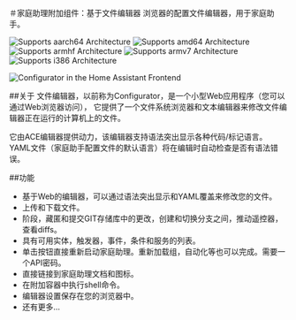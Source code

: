 ＃家庭助理附加组件：基于文件编辑器
浏览器的配置文件编辑器，用于家庭助手。

![Supports aarch64 Architecture][aarch64-shield] ![Supports amd64 Architecture][amd64-shield] ![Supports armhf Architecture][armhf-shield] ![Supports armv7 Architecture][armv7-shield] ![Supports i386 Architecture][i386-shield]

![Configurator in the Home Assistant Frontend][screenshot]


##关于
文件编辑器，以前称为Configurator，是一个小型Web应用程序（您可以通过Web浏览器访问），
它提供了一个文件系统浏览器和文本编辑器来修改文件编辑器正在运行的计算机上的文件。

它由ACE编辑器提供动力，该编辑器支持语法突出显示各种代码/标记语言。
 YAML文件（家庭助手配置文件的默认语言）将在编辑时自动检查是否有语法错误。

##功能 
- 基于Web的编辑器，可以通过语法突出显示和YAML覆盖来修改您的文件。
- 上传和下载文件。
- 阶段，藏匿和提交GIT存储库中的更改，创建和切换分支之间，推动遥控器，查看diffs。
- 具有可用实体，触发器，事件，条件和服务的列表。
- 单击按钮直接重新启动家庭助理。重新加载组，自动化等也可以完成。需要一个API密码。
- 直接链接到家庭助理文档和图标。
- 在附加容器中执行shell命令。
- 编辑器设置保存在您的浏览器中。
- 还有更多…


[aarch64-shield]: https://img.shields.io/badge/aarch64-yes-green.svg
[amd64-shield]: https://img.shields.io/badge/amd64-yes-green.svg
[armhf-shield]: https://img.shields.io/badge/armhf-yes-green.svg
[armv7-shield]: https://img.shields.io/badge/armv7-yes-green.svg
[i386-shield]: https://img.shields.io/badge/i386-yes-green.svg
[screenshot]: https://github.com/home-assistant/hassio-addons/raw/master/configurator/images/screenshot.png
